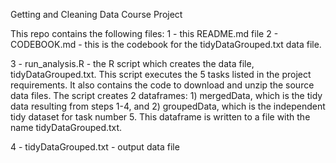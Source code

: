 Getting and Cleaning Data Course Project

This repo contains the following files:
1 - this README.md file
2 - CODEBOOK.md 	- this is the codebook for the tidyDataGrouped.txt data file. 
 
3 - run_analysis.R	- the R script which creates the data file, tidyDataGrouped.txt.
This script executes the 5 tasks listed in the project requirements.  It also contains the code to download and unzip
the source data files.
The script creates 2 dataframes: 1) mergedData, which is the tidy data resulting from steps 1-4, and 2) groupedData, which
is the independent tidy dataset for task number 5.  This dataframe is written to a file with the name tidyDataGrouped.txt.

4 - tidyDataGrouped.txt - output data file